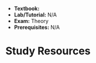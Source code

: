 - **Textbook:** 
- **Lab/Tutorial:** N/A
- **Exam:** Theory
- **Prerequisites:** N/A

# Study Resources
